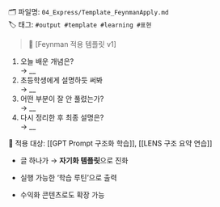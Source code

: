 🗂 파일명: `04_Express/Template_FeynmanApply.md`  
🏷 태그: `#output #template #learning #표현`

> 📘 [Feynman 적용 템플릿 v1]

1. 오늘 배운 개념은?  
→ __  
2. 초등학생에게 설명하듯 써봐  
→ __  
3. 어떤 부분이 잘 안 풀렸는가?  
→ __  
4. 다시 정리한 후 최종 설명은?  
→ __

📅 적용 대상: [[GPT Prompt 구조화 학습]], [[LENS 구조 요약 연습]]

- 글 하나가 → **자기화 템플릿**으로 진화
    
- 실행 가능한 ‘학습 루틴’으로 출력
    
- 수익화 콘텐츠로도 확장 가능